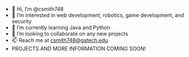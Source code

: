 - 👋 Hi, I’m @csmith748
- 👀 I’m interested in web development, robotics, game development, and security
- 🌱 I’m currently learning Java and Python
- 💞️ I’m looking to collaborate on any new projects
- 📫 Reach me at csmith748@gatech.edu
- PROJECTS AND MORE INFORMATION COMING SOON!

<!---
csmith748/csmith748 is a ✨ special ✨ repository because its `README.md` (this file) appears on your GitHub profile.
You can click the Preview link to take a look at your changes.
--->

